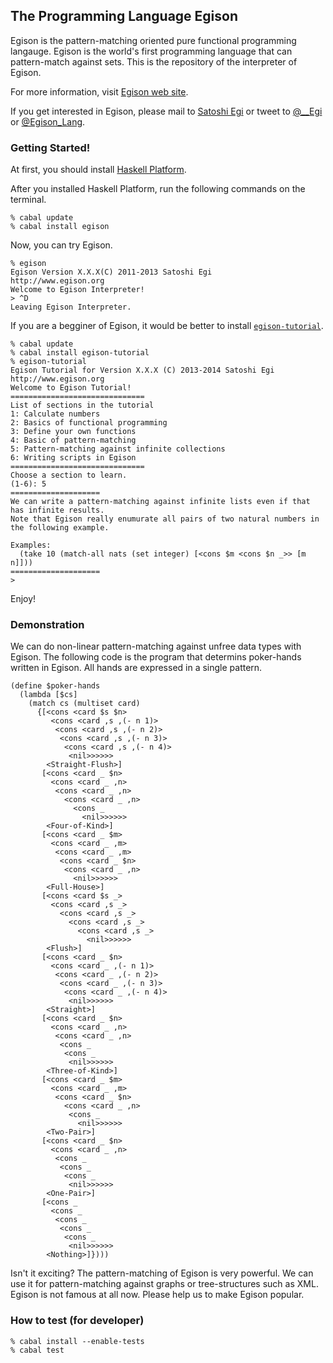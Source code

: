 ## The Programming Language Egison

Egison is the pattern-matching oriented pure functional programming langauge.
Egison is the world's first programming language that can pattern-match against sets.
This is the repository of the interpreter of Egison.

For more information, visit [Egison web site](http://www.egison.org).

If you get interested in Egison, please mail to [Satoshi Egi](http://www.egison.org/~egi/) or tweet to [@__Egi](https://twitter.com/__Egi) or [@Egison_Lang](https://twitter.com/Egison_Lang).

### Getting Started!

At first, you should install [Haskell Platform](http://www.haskell.org/platform/).

After you installed Haskell Platform, run the following commands on the terminal.

```
% cabal update
% cabal install egison
```

Now, you can try Egison.

```
% egison
Egison Version X.X.X(C) 2011-2013 Satoshi Egi
http://www.egison.org
Welcome to Egison Interpreter!
> ^D
Leaving Egison Interpreter.
```

If you are a begginer of Egison, it would be better to install [`egison-tutorial`](https://github.com/egisatoshi/egison-tutorial).

```
% cabal update
% cabal install egison-tutorial
% egison-tutorial
Egison Tutorial for Version X.X.X (C) 2013-2014 Satoshi Egi
http://www.egison.org
Welcome to Egison Tutorial!
==============================
List of sections in the tutorial
1: Calculate numbers
2: Basics of functional programming
3: Define your own functions
4: Basic of pattern-matching
5: Pattern-matching against infinite collections
6: Writing scripts in Egison
==============================
Choose a section to learn.
(1-6): 5
====================
We can write a pattern-matching against infinite lists even if that has infinite results.
Note that Egison really enumurate all pairs of two natural numbers in the following example.

Examples:
  (take 10 (match-all nats (set integer) [<cons $m <cons $n _>> [m n]]))
====================
>
```

Enjoy!

### Demonstration

We can do non-linear pattern-matching against unfree data types with Egison.
The following code is the program that determins poker-hands written in Egison.
All hands are expressed in a single pattern.

```
(define $poker-hands
  (lambda [$cs]
    (match cs (multiset card)
      {[<cons <card $s $n>
         <cons <card ,s ,(- n 1)>
          <cons <card ,s ,(- n 2)>
           <cons <card ,s ,(- n 3)>
            <cons <card ,s ,(- n 4)>
             <nil>>>>>>
        <Straight-Flush>]
       [<cons <card _ $n>
         <cons <card _ ,n>
          <cons <card _ ,n>
            <cons <card _ ,n>
              <cons _
                <nil>>>>>>
        <Four-of-Kind>]
       [<cons <card _ $m>
         <cons <card _ ,m>
          <cons <card _ ,m>
           <cons <card _ $n>
            <cons <card _ ,n>
              <nil>>>>>>
        <Full-House>]
       [<cons <card $s _>
         <cons <card ,s _>
           <cons <card ,s _>
             <cons <card ,s _>
               <cons <card ,s _>
                 <nil>>>>>>
        <Flush>]
       [<cons <card _ $n>
         <cons <card _ ,(- n 1)>
          <cons <card _ ,(- n 2)>
           <cons <card _ ,(- n 3)>
            <cons <card _ ,(- n 4)>
             <nil>>>>>>
        <Straight>]
       [<cons <card _ $n>
         <cons <card _ ,n>
          <cons <card _ ,n>
           <cons _
            <cons _
             <nil>>>>>>
        <Three-of-Kind>]
       [<cons <card _ $m>
         <cons <card _ ,m>
          <cons <card _ $n>
            <cons <card _ ,n>
             <cons _
               <nil>>>>>>
        <Two-Pair>]
       [<cons <card _ $n>
         <cons <card _ ,n>
          <cons _
           <cons _
            <cons _
             <nil>>>>>>
        <One-Pair>]
       [<cons _
         <cons _
          <cons _
           <cons _
            <cons _
             <nil>>>>>>
        <Nothing>]})))
```

Isn't it exciting?
The pattern-matching of Egison is very powerful.
We can use it for pattern-matching against graphs or tree-structures such as XML.
Egison is not famous at all now.
Please help us to make Egison popular.

### How to test (for developer)

```
% cabal install --enable-tests
% cabal test
```

